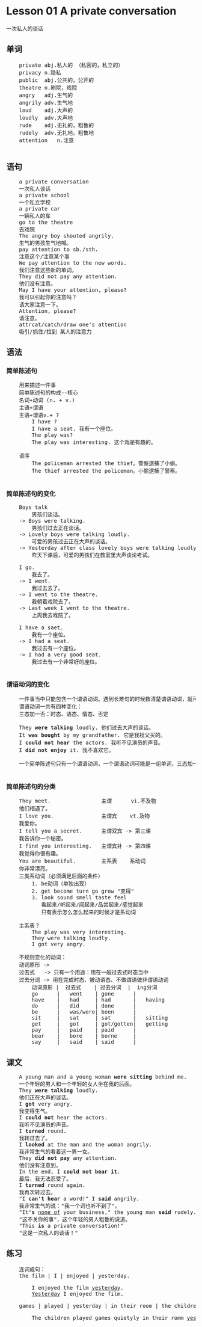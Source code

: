# Lesson 01 A private conversation

一次私人的谈话
## 单词

<pre>
    private abj.私人的 （私密的，私立的）
    privacy n.隐私
    public  abj.公共的，公开的
    theatre n.剧院，戏院
    angry   adj.生气的
    angrily adv.生气地
    loud    adj.大声的
    loudly  adv.大声地
    rude    adj.无礼的，粗鲁的
    rudely  adv.无礼地，粗鲁地
    attention   n.注意

</pre>

## 语句

<pre>
    a private conversation
    一次私人谈话
    a private school
    一个私立学校
    a private car
    一辆私人的车
    go to the theatre
    去戏院
    The angry boy shouted angrily.
    生气的男孩生气地喊。
    pay attention to sb./sth.
    注意这个/注意某个事
    We pay attention to the new words.
    我们注意这些新的单词。
    They did not pay any attention.
    他们没有注意。
    May I have your attention, please?
    我可以引起你的注意吗？
    请大家注意一下。
    Attention, please?
    请注意。
    attrcat/catch/draw one's attention
    吸引/抓住/拉到 某人的注意力
</pre>

## 语法

### 简单陈述句

<pre>
    用来描述一件事  
    简单陈述句的构成--核心  
    名词+动词 (n. + v.)  
    主语+谓语  
    主语+谓语v.+ ?  
        I have ?  
        I have a seat. 我有一个座位。  
        The play was?  
        The play was interesting. 这个戏是有趣的。  

    语序  
        The policeman arrested the thief。警察逮捕了小偷。
        The thief arrested the policeman。小偷逮捕了警察。

</pre>

### 简单陈述句的变化

<pre>
    Boys talk
        男孩们谈话。
    -> Boys were talking.
        男孩们过去正在谈话。
    -> Lovely boys were talking loudly.
        可爱的男孩过去正在大声的谈话。
    -> Yesterday after class lovely boys were talking loudly about the exam in the classroom.
        昨天下课后，可爱的男孩们在教室里大声谈论考试。

    I go.
        我去了。
    -> I went.
        我过去去了。
    -> I went to the theatre.
        我朝着戏院去了。
    -> Last week I went to the theatre.
        上周我去戏院了。

    I have a saet.
        我有一个座位。
    -> I had a seat.
        我过去有一个座位。
    -> I had a very good seat.
        我过去有一个非常好的座位。

</pre>

### 谓语动词的变化

<pre>
    一件事当中只能包含一个谓语动词。遇到长难句的时候数清楚谓语动词，就可以断句当成几件事来看。
    谓语动词一共有四种变化：
    三态加一否：时态、语态、情态、否定

    They <b>were talking</b> loudly. 他们过去大声的谈话。
    It <b>was bought</b> by my grandfather. 它是我祖父买的。
    I <b>could not hear</b> the actors. 我听不见演员的声音。
    I <b>did not enjoy</b> it. 我不喜欢它。

    一个简单陈述句只有一个谓语动词，一个谓语动词可能是一组单词，三态加一否的组合。

</pre>

### 简单陈述句的分类

<pre>
    They meet.                主谓      vi.不及物
    他们相遇了。
    I love you.               主谓宾    vt.及物
    我爱你。
    I tell you a secret.      主谓双宾 -> 第三课
    我告诉你一个秘密。
    I find you interesting.   主谓宾补 -> 第四课
    我觉得你很有趣。
    You are beautiful.        主系表    系动词
    你非常漂亮。
    三类系动词（必须满足后面的条件）
        1. be动词（单独出现）
        2. get become turn go grow "变得"
        3. look sound smell taste feel
           看起来/听起来/闻起来/品尝起来/感觉起来
           只有表示怎么怎么起来的时候才是系动词

    主系表？
        The play was very interesting.
        They were talking loudly.
        I got very angry.
    
    不规则变化的动词：
    动词原形 -> 
    过去式   -> 只有一个用途：用在一般过去式时态当中
    过去分词 -> 用在完成时态、被动语态、不做谓语做非谓语动词
        动词原形 |  过去式    | 过去分词  |  ing分词
        go      |   went    | gone      |
        have    |   had     | had       |   having
        do      |   did     | done      |
        be      |   was/were| been      |
        sit     |   sat     | sat       |   sitting
        get     |   got     | got/gotten|   getting
        pay     |   paid    | paid      |
        bear    |   bore    | borne     |
        say     |   said    | said      |
</pre>

## 课文

<pre>
    A young man and a young woman <b>were sitting</b> behind me.
    一个年轻的男人和一个年轻的女人坐在我的后面。
    They <b>were talking</b> loudly.
    他们正在大声的谈话。
    I <b>got</b> very angry.
    我变得生气。
    I <b>could not</b> hear the actors.
    我听不见演员的声音。
    I <b>turned</b> round.
    我转过去了。
    I <b>looked</b> at the man and the woman angrily.
    我非常生气的看着这一男一女。
    They <b>did not pay</b> any attention.
    他们没有注意到。
    In the end, I <b>could not bear it</b>.
    最后，我无法忍受了。
    I <b>turned</b> round again.
    我再次转过去。
    "I <b>can't hear</b> a word!" I <b>said</b> angrily.
    我非常生气的说："我一个词也听不到了"。
    "It<b>'s</b> <u>none of</u> your business," the young man <b>said</b> rudely.
    "这不关你的事"，这个年轻的男人粗鲁的说道。
    "This <b>is</b> a private conversation!"
    "这是一次私人的谈话！"
</pre>

## 练习

<pre>
    连词成句：
    the film | I | enjoyed | yesterday.

        I enjoyed the film <u>yesterday</u>.
        <u>Yesterday</u> I enjoyed the film.

    games | played | yesterday | in their room | the children | quiely

        The children played games quietyly in their romm <u>yesterday</u>.

</pre>
